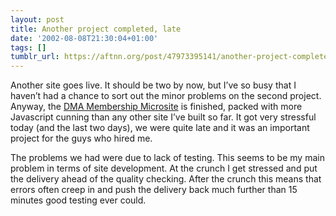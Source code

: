 ```yaml
---
layout: post
title: Another project completed, late
date: '2002-08-08T21:30:04+01:00'
tags: []
tumblr_url: https://aftnn.org/post/47973395141/another-project-completed-late
---
```

<p>Another site goes live. It should be two by now, but I&rsquo;ve so busy that I haven&rsquo;t had a chance to sort out the minor problems on the second project. Anyway, the <a href="http://www.dmamembership.org.uk/">DMA Membership Microsite</a> is finished, packed with more Javascript cunning than any other site I&rsquo;ve built so far. It got very stressful today (and the last two days), we were quite late and it was an important project for the guys who hired me.</p>
<p>The problems we had were due to lack of testing. This seems to be my main problem in terms of site development. At the crunch I get stressed and put the delivery ahead of the quality checking. After the crunch this means that errors often creep in and push the delivery back much further than 15 minutes good testing ever could.</p>
